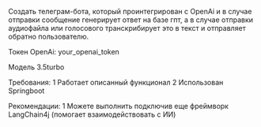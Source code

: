 Создать телеграм-бота, который проинтегрирован с OpenAi и в случае отправки сообщение генерирует ответ на базе гпт,
а в случае отправки аудиофайла или голосового транскрибирует это в текст и отправляет обратно пользователю.

Токен OpenAi: your_openai_token

Модель 3.5turbo

Требования:
1 Работает описанный функционал
2 Использован Springboot

Рекомендации:
1 Можете выполнить подключив еще фреймворк LangChain4j (помогает взаимодействовать с ИИ)